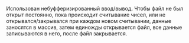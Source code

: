 Использован небуфферизированный ввод/вывод. Чтобы файл не был открыт постоянно, пока происходит считывание чисел, или не открывался/закрывался при каждом новом считывании, данные заносятся в массив, затем единожды открывается файл, все данные записываются в него, после файл закрывается.
